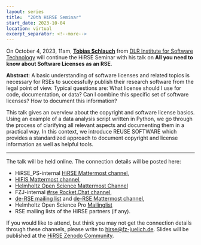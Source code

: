 ```yaml
---
layout: series
title:  "20th HiRSE Seminar"
start_date: 2023-10-04
location: virtual
excerpt_separator: <!--more-->
---
```


On October 4, 2023, 11am, [**Tobias Schlauch**](https://www.dlr.de/sc/desktopdefault.aspx/tabid-1192/1635_read-25578/sortby-lastname/) from [DLR Institute for Software Technology](https://www.dlr.de/sc) will continue the HiRSE Seminar with his talk on **All you need to know about Software Licenses as an RSE**. 
<!--more-->

**Abstract**:
A basic understanding of software licenses and related topics is necessary for RSEs to successfully publish their research software from the legal point of view. Typical questions are: What license should I use for code, documentation, or data? Can I combine this specific set of software licenses? How to document this information?

This talk gives an overview about the copyright and software license basics. Using an example of a data analysis script written in Python, we go through the process of clarifying all relevant aspects and documenting them in a practical way. In this context, we introduce REUSE SOFTWARE which provides a standardized approach to document copyright and license information as well as helpful tools.


***

The talk will be held online. The connection details will be posted here:

* HiRSE_PS-internal [HiRSE Mattermost channel](https://mattermost.hzdr.de/hirse),
* [HIFIS Mattermost channel](https://mattermost.hzdr.de/hifis), 
* [Helmholtz Open Science Mattermost Channel](https://mattermost.hzdr.de/open-science)
* FZJ-internal [#rse Rocket.Chat channel](https://chat.fz-juelich.de/channel/rse),
* [de-RSE mailing list](https://de-rse.org/de/join.html) and [de-RSE Mattermost channel](https://chat.gwdg.de/channel/derse),
* Helmholtz Open Science Pro [Mailinglist](https://os.helmholtz.de/en/newsroom/mailing-list/)
* RSE mailing lists of the HiRSE partners (if any).

If you would like to attend, but think you may not get the connection details through these channels, please write to [hirse@fz-juelich.de](mailto:hirse@fz-juelich.de). Slides will be published at the [HiRSE Zenodo Community](https://zenodo.org/communities/hirse/).

